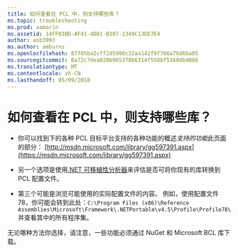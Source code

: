 ```yaml
---
title: 如何查看在 PCL 中，则支持哪些库？
ms.topic: troubleshooting
ms.prod: xamarin
ms.assetid: 14FF03BD-AF41-4DB1-B307-2349C13DE7E4
author: asb3993
ms.author: amburns
ms.openlocfilehash: 87f65ba2cff2d5990c32aa142f97766a76d6ba05
ms.sourcegitcommit: 0a72c7dea020b965378b6314f558bf5360dbd066
ms.translationtype: MT
ms.contentlocale: zh-CN
ms.lasthandoff: 05/09/2018
---
```

# <a name="how-can-i-view-what-libraries-are-supported-in-a-pcl"></a>如何查看在 PCL 中，则支持哪些库？

- 你可以找到下的各种 PCL 目标平台支持的各种功能的概述*支持的功能*此页面的部分： [http://msdn.microsoft.com/library/gg597391.aspx](https://msdn.microsoft.com/library/gg597391.aspx)

- 另一个选项是使用[.NET 可移植性分析器](https://visualstudiogallery.msdn.microsoft.com/1177943e-cfb7-4822-a8a6-e56c7905292b)来评估是否可将你现有的库转换到 PCL 配置文件。

- 第三个可能是浏览可能使用的实际配置文件的内容。 例如，使用配置文件 78，你可能会转到此处：`C:\Program Files (x86)\Reference Assemblies\Microsoft\Framework\.NETPortable\v4.5\Profile\Profile78\`并查看其中的所有程序集。

无论哪种方法你选择，请注意，一些功能必须通过 NuGet 和 Microsoft BCL 库下载。
